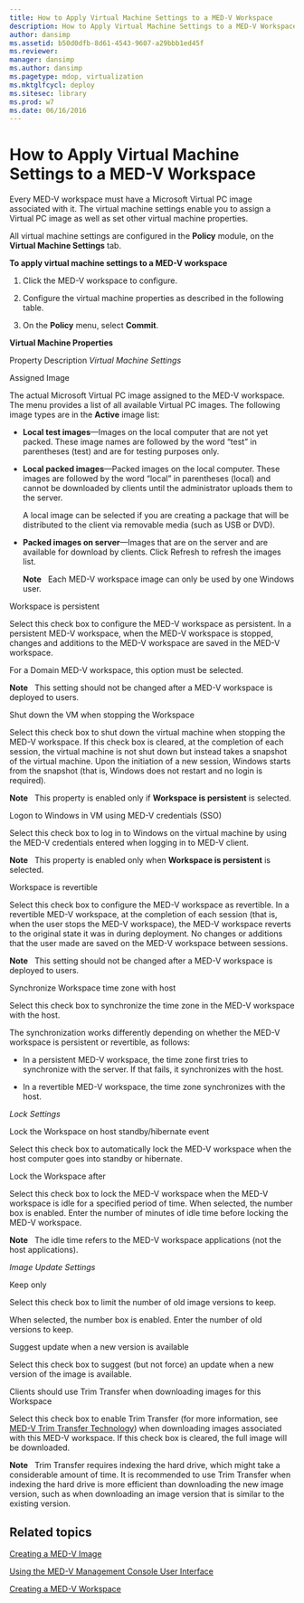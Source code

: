 ```yaml
---
title: How to Apply Virtual Machine Settings to a MED-V Workspace
description: How to Apply Virtual Machine Settings to a MED-V Workspace
author: dansimp
ms.assetid: b50d0dfb-8d61-4543-9607-a29bbb1ed45f
ms.reviewer: 
manager: dansimp
ms.author: dansimp
ms.pagetype: mdop, virtualization
ms.mktglfcycl: deploy
ms.sitesec: library
ms.prod: w7
ms.date: 06/16/2016
---
```



# How to Apply Virtual Machine Settings to a MED-V Workspace


Every MED-V workspace must have a Microsoft Virtual PC image associated with it. The virtual machine settings enable you to assign a Virtual PC image as well as set other virtual machine properties.

All virtual machine settings are configured in the **Policy** module, on the **Virtual Machine Settings** tab.

**To apply virtual machine settings to a MED-V workspace**

1.  Click the MED-V workspace to configure.

2.  Configure the virtual machine properties as described in the following table.

3.  On the **Policy** menu, select **Commit**.

**Virtual Machine Properties**

Property
Description
*Virtual Machine Settings*

Assigned Image

The actual Microsoft Virtual PC image assigned to the MED-V workspace. The menu provides a list of all available Virtual PC images. The following image types are in the **Active** image list:

-   **Local test images**—Images on the local computer that are not yet packed. These image names are followed by the word “test” in parentheses (test) and are for testing purposes only.

-   **Local packed images**—Packed images on the local computer. These images are followed by the word “local” in parentheses (local) and cannot be downloaded by clients until the administrator uploads them to the server.

    A local image can be selected if you are creating a package that will be distributed to the client via removable media (such as USB or DVD).

-   **Packed images on server**—Images that are on the server and are available for download by clients. Click Refresh to refresh the images list.

    **Note**  
    Each MED-V workspace image can only be used by one Windows user.

     

Workspace is persistent

Select this check box to configure the MED-V workspace as persistent. In a persistent MED-V workspace, when the MED-V workspace is stopped, changes and additions to the MED-V workspace are saved in the MED-V workspace.

For a Domain MED-V workspace, this option must be selected.

**Note**  
This setting should not be changed after a MED-V workspace is deployed to users.

 

Shut down the VM when stopping the Workspace

Select this check box to shut down the virtual machine when stopping the MED-V workspace. If this check box is cleared, at the completion of each session, the virtual machine is not shut down but instead takes a snapshot of the virtual machine. Upon the initiation of a new session, Windows starts from the snapshot (that is, Windows does not restart and no login is required).

**Note**  
This property is enabled only if **Workspace is persistent** is selected.

 

Logon to Windows in VM using MED-V credentials (SSO)

Select this check box to log in to Windows on the virtual machine by using the MED-V credentials entered when logging in to MED-V client.

**Note**  
This property is enabled only when **Workspace is persistent** is selected.

 

Workspace is revertible

Select this check box to configure the MED-V workspace as revertible. In a revertible MED-V workspace, at the completion of each session (that is, when the user stops the MED-V workspace), the MED-V workspace reverts to the original state it was in during deployment. No changes or additions that the user made are saved on the MED-V workspace between sessions.

**Note**  
This setting should not be changed after a MED-V workspace is deployed to users.

 

Synchronize Workspace time zone with host

Select this check box to synchronize the time zone in the MED-V workspace with the host.

The synchronization works differently depending on whether the MED-V workspace is persistent or revertible, as follows:

-   In a persistent MED-V workspace, the time zone first tries to synchronize with the server. If that fails, it synchronizes with the host.

-   In a revertible MED-V workspace, the time zone synchronizes with the host.

*Lock Settings*

Lock the Workspace on host standby/hibernate event

Select this check box to automatically lock the MED-V workspace when the host computer goes into standby or hibernate.

Lock the Workspace after

Select this check box to lock the MED-V workspace when the MED-V workspace is idle for a specified period of time. When selected, the number box is enabled. Enter the number of minutes of idle time before locking the MED-V workspace.

**Note**  
The idle time refers to the MED-V workspace applications (not the host applications).

 

*Image Update Settings*

Keep only

Select this check box to limit the number of old image versions to keep.

When selected, the number box is enabled. Enter the number of old versions to keep.

Suggest update when a new version is available

Select this check box to suggest (but not force) an update when a new version of the image is available.

Clients should use Trim Transfer when downloading images for this Workspace

Select this check box to enable Trim Transfer (for more information, see [MED-V Trim Transfer Technology](med-v-trim-transfer-technology-medvv2.md)) when downloading images associated with this MED-V workspace. If this check box is cleared, the full image will be downloaded.

**Note**  
Trim Transfer requires indexing the hard drive, which might take a considerable amount of time. It is recommended to use Trim Transfer when indexing the hard drive is more efficient than downloading the new image version, such as when downloading an image version that is similar to the existing version.

 

 

## Related topics


[Creating a MED-V Image](creating-a-med-v-image.md)

[Using the MED-V Management Console User Interface](using-the-med-v-management-console-user-interface.md)

[Creating a MED-V Workspace](creating-a-med-v-workspacemedv-10-sp1.md)

 

 





